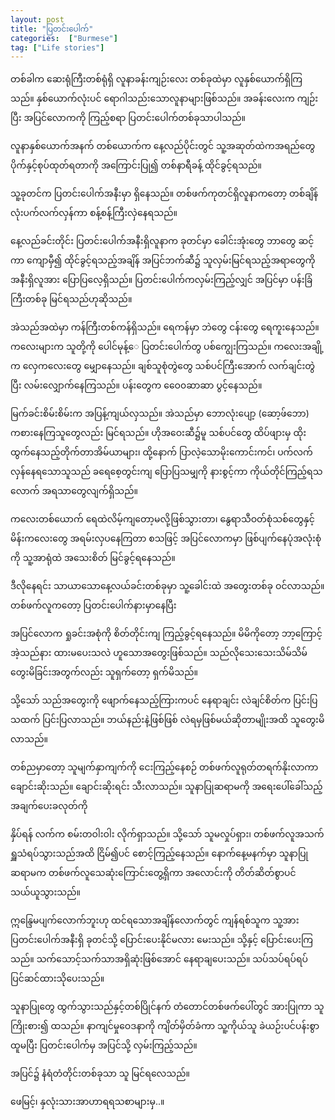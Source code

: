 ```yaml
---
layout: post
title: "ပြတင်းပေါက်"
categories:  ["Burmese"]
tag: ["Life stories"]
---
```


တစ်ခါက ဆေးရုံကြီးတစ်ရုံရှိ လူနာခန်းကျဉ်းလေး တစ်ခုထဲမှာ
လူနှစ်ယောက်ရှိကြသည်။
နှစ်ယောက်လုံးပင် ရောဂါသည်းသောလူနာများဖြစ်သည်။
အခန်းလေးက ကျဉ်းပြီး အပြင်လောကကို ကြည့်စရာ
ပြတင်းပေါက်တစ်ခုသာပါသည်။

လူနာနှစ်ယောက်အနက် တစ်ယောက်က နေ့လည်ပိုင်းတွင်
သူ့အဆုတ်ထဲကအရည်တွေ ပိုက်နှင့်စုပ်ထုတ်ရတာကို အကြောင်းပြု၍
တစ်နာရီခန့် ထိုင်ခွင့်ရသည်။

<!-- more -->
သူ့ခုတင်က ပြတင်းပေါက်အနီးမှာ ရှိနေသည်။
တစ်ဖက်ကုတင်ရှိလူနာကတော့
တစ်ချိန်လုံးပက်လက်လှန်ကာ စန့်စန့်ကြီးလှဲနေရသည်။

နေ့လည်ခင်းတိုင်း ပြတင်းပေါက်အနီးရှိလူနာက
ခုတင်မှာ ခေါင်းအုံးတွေ ဘာတွေ ဆင့်ကာ ကျောမှီ၍ ထိုင်ခွင့်ရသည့်အချိန်
အပြင်ဘက်ဆီ၌ သူလှမ်းမြင်ရသည့်အရာတွေကို အနီးရှိလူအား ပြောပြလေ့ရှိသည်။
ပြတင်းပေါက်ကလှမ်းကြည့်လျှင် အပြင်မှာ ပန်းခြံကြီးတစ်ခု မြင်ရသည်ဟုဆိုသည်။

အဲသည်အထဲမှာ ကန်ကြီးတစ်ကန်ရှိသည်။
ရေကန်မှာ ဘဲတွေ ငန်းတွေ ရေကူးနေသည်။
ကလေးများက သူတို့ကို ပေါင်မုန့်ေ ပြတင်းပေါက်တွ ပစ်ကျွေးကြသည်။
ကလေးအချို့က လှေကလေးတွေ မျှောနေသည်။
ချစ်သူစုံတွဲတွေ သစ်ပင်ကြီးအောက် လက်ချင်းတွဲပြီး လမ်းလျှောက်နေကြသည်။
ပန်းတွေက ဝေေ၀ဆာဆာ ပွင့်နေသည်။

မြက်ခင်းစိမ်းစိမ်းက အပြန့်ကျယ်လှသည်။
အဲသည်မှာ ဘောလုံးပျော့ (ဆော့ဖ်ဘော) ကစားနေကြသူတွေလည်း မြင်ရသည်။
ဟိုအဝေးဆီ၌မူ သစ်ပင်တွေ ထိပ်ဖျားမှ ထိုးထွက်နေသည့်တိုက်တာအိမ်ယာများ၊
ထို့နောက် ပြာလဲ့သောမိုးကောင်းကင်၊
ပက်လက်လှန်နေရသောသူသည် ခရေစေ့တွင်းကျ ပြောပြသမျှကို နားစွင့်ကာ
ကိုယ်တိုင်ကြည့်ရသလောက် အရသာတွေလျက်ရှိသည်။

ကလေးတစ်ယောက် ရေထဲလိမ့်ကျတော့မလို့ဖြစ်သွားတာ၊
နွေရာသီဝတ်စုံသစ်တွေနှင့် မိန်းကလေးတွေ အရမ်းလှပနေကြတာ စသဖြင့်
အပြင်လောကမှာ ဖြစ်ပျက်နေပုံအလုံးစုံကို
သူ့အာရုံထဲ အသေးစိတ် မြင်ခွင့်ရနေသည်။


ဒီလိုနေရင်း သာယာသောနေ့လယ်ခင်းတစ်ခုမှာ သူ့ခေါင်းထဲ အတွေးတစ်ခု ဝင်လာသည်။
တစ်ဖက်လူကတော့ ပြတင်းပေါက်နားမှာနေပြီး


အပြင်လောက ရှုခင်းအစုံကို စိတ်တိုင်းကျ ကြည့်ခွင့်ရနေသည်။
မိမိကိုတော့ ဘာ့ကြောင့် အဲ့သည်နား ထားမပေးသလဲ ဟူသောအတွေးဖြစ်သည်။
သည်လိုသေးသေးသိမ်သိမ်တွေးမိခြင်းအတွက်လည်း သူရှက်တော့ ရှက်မိသည်။

သို့သော် သည်အတွေးကို ဖျောက်နေသည့်ကြားကပင်
နေရာချင်း လဲချင်စိတ်က ပြင်းပြသထက် ပြင်းပြလာသည်။
ဘယ်နည်းနဲ့ဖြစ်ဖြစ် လဲရမှဖြစ်မယ်ဆိုတာမျိုးအထိ သူတွေးမိလာသည်။

တစ်ညမှာတော့ သူမျက်နှာကျက်ကို ငေးကြည့်နေစဉ်
တစ်ဖက်လူရုတ်တရက်နိုးလာကာ ချောင်းဆိုးသည်။
ချောင်းဆိုးရင်း သီးလာသည်။ သူနာပြုဆရာမကို အရေးပေါ်ခေါ်သည့်အချက်ပေးခလုတ်ကို

နှိပ်ရန် လက်က စမ်းတဝါးဝါး လိုက်ရှာသည်။
သို့သော် သူမလှုပ်ရှား၊
တစ်ဖက်လူအသက်ရှူသံရပ်သွားသည်အထိ ငြိမ်၍ပင် စောင့်ကြည့်နေသည်။
နောက်နေ့မနက်မှာ သူနာပြုဆရာမက တစ်ဖက်လူသေဆုံးကြောင်းတွေ့ရှိကာ
အလောင်းကို တိတ်ဆိတ်စွာပင် သယ်ယူသွားသည်။

ဣန္ဒြေမပျက်လောက်ဘူးဟု ထင်ရသောအချိန်လောက်တွင်
ကျန်ရစ်သူက သူ့အား ပြတင်းပေါက်အနီးရှိ ခုတင်သို့ ပြောင်းပေးနိုင်မလား မေးသည်။
သို့နှင့် ပြောင်းပေးကြသည်။ သက်သောင့်သက်သာအရှိဆုံးဖြစ်အောင် နေရာချပေးသည်။
သပ်သပ်ရပ်ရပ် ပြင်ဆင်ထားသိုပေးသည်။


သူနာပြုတွေ ထွက်သွားသည်နှင့်တစ်ပြိုင်နက်
တံတောင်တစ်ဖက်ပေါ်တွင် အားပြုကာ သူကြိုးစား၍ ထသည်။
နာကျင်မှုဝေဒနာကို ကျိတ်မှိတ်ခံကာ သူ့ကိုယ်သူ ခဲယဉ်းပင်ပန်းစွာ ထူမပြီး
ပြတင်းပေါက်မှ အပြင်သို့ လှမ်းကြည့်သည်။


အပြင်၌ နံရံတံတိုင်းတစ်ခုသာ သူ မြင်ရလေသည်။

ဖေမြင့်၊ နှလုံးသားအာဟာရရသစာများမှ..။
